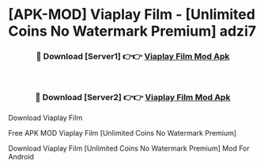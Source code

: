 # [APK-MOD] Viaplay  Film - [Unlimited Coins No Watermark Premium] adzi7



<div align="center">
<h3>🔴 Download [Server1] 👉👉 <a href="https://momento.my/?title=Viaplay__Film">Viaplay  Film Mod Apk</a></h3><br>

<h3>🔴 Download [Server2] 👉👉 <a href="https://momento.my/?title=Viaplay__Film">Viaplay  Film Mod Apk</a></h3>
</div>



Download Viaplay  Film 

Free APK MOD Viaplay  Film [Unlimited Coins No Watermark Premium]

Download Viaplay  Film [Unlimited Coins No Watermark Premium] Mod For Android
